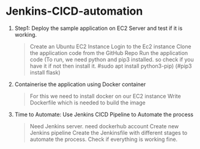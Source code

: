 # Jenkins-CICD-automation

1. Step1: Deploy the sample application on EC2 Server and test if it is working.
   > Create an Ubuntu EC2 Instance
   > Login to the Ec2 instance
   > Clone the application code from the GitHub Repo
   > Run the application code (To run, we need python and pip3 installed. so check if you have it if not then install it. #sudo apt install python3-pip)
      (#pip3 install flask)
   
2. Containerise the application using Docker container
   > For this we need to install docker on our EC2 instance
   > Write Dockerfile which is needed to build the image

3. Time to Automate: Use Jenkins CICD Pipeline to Automate the process
   > Need Jenkins server.
   > need dockerhub account
   > Create new Jenkins pipeline
   > Create the Jenkinsfile with different stages to automate the process.
   > Check if everything is working fine.
